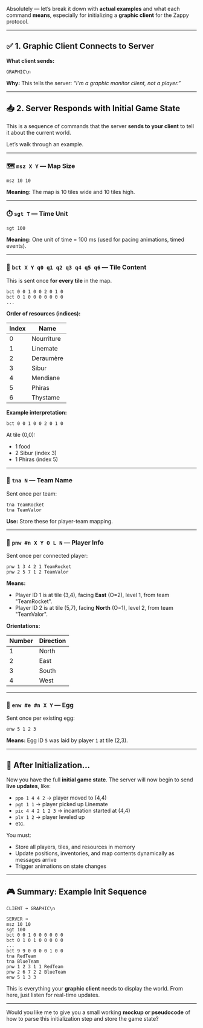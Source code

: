 Absolutely — let’s break it down with **actual examples** and what each command **means**, especially for initializing a **graphic client** for the Zappy protocol.

---

## ✅ 1. **Graphic Client Connects to Server**

**What client sends:**

```
GRAPHIC\n
```

**Why:** This tells the server: *“I'm a graphic monitor client, not a player.”*

---

## 📥 2. **Server Responds with Initial Game State**

This is a sequence of commands that the server **sends to your client** to tell it about the current world.

Let’s walk through an example.

---

### 🗺️ `msz X Y` — Map Size

```
msz 10 10
```

**Meaning:** The map is 10 tiles wide and 10 tiles high.

---

### ⏱️ `sgt T` — Time Unit

```
sgt 100
```

**Meaning:** One unit of time = 100 ms (used for pacing animations, timed events).

---

### 🧱 `bct X Y q0 q1 q2 q3 q4 q5 q6` — Tile Content

This is sent once **for every tile** in the map.

```
bct 0 0 1 0 0 2 0 1 0
bct 0 1 0 0 0 0 0 0 0
...
```

**Order of resources (indices):**

| Index | Name       |
| ----- | ---------- |
| 0     | Nourriture |
| 1     | Linemate   |
| 2     | Deraumère  |
| 3     | Sibur      |
| 4     | Mendiane   |
| 5     | Phiras     |
| 6     | Thystame   |

**Example interpretation:**

```
bct 0 0 1 0 0 2 0 1 0
```

At tile (0,0):

* 1 food
* 2 Sibur (index 3)
* 1 Phiras (index 5)

---

### 👥 `tna N` — Team Name

Sent once per team:

```
tna TeamRocket
tna TeamValor
```

**Use:** Store these for player-team mapping.

---

### 🧍 `pnw #n X Y O L N` — Player Info

Sent once per connected player:

```
pnw 1 3 4 2 1 TeamRocket
pnw 2 5 7 1 2 TeamValor
```

**Means:**

* Player ID 1 is at tile (3,4), facing **East** (O=2), level 1, from team "TeamRocket".
* Player ID 2 is at tile (5,7), facing **North** (O=1), level 2, from team "TeamValor".

**Orientations:**

| Number | Direction |
| ------ | --------- |
| 1      | North     |
| 2      | East      |
| 3      | South     |
| 4      | West      |

---

### 🥚 `enw #e #n X Y` — Egg

Sent once per existing egg:

```
enw 5 1 2 3
```

**Means:** Egg ID `5` was laid by player `1` at tile (2,3).

---

## 🧩 After Initialization...

Now you have the full **initial game state**. The server will now begin to send **live updates**, like:

* `ppo 1 4 4 2` → player moved to (4,4)
* `pgt 1 1` → player picked up Linemate
* `pic 4 4 2 1 2 3` → incantation started at (4,4)
* `plv 1 2` → player leveled up
* etc.

You must:

* Store all players, tiles, and resources in memory
* Update positions, inventories, and map contents dynamically as messages arrive
* Trigger animations on state changes

---

## 🎮 Summary: Example Init Sequence

```
CLIENT ➜ GRAPHIC\n

SERVER ➜
msz 10 10
sgt 100
bct 0 0 1 0 0 0 0 0 0
bct 0 1 0 1 0 0 0 0 0
...
bct 9 9 0 0 0 0 1 0 0
tna RedTeam
tna BlueTeam
pnw 1 2 3 1 1 RedTeam
pnw 2 6 7 2 2 BlueTeam
enw 5 1 3 3
```

This is everything your **graphic client** needs to display the world. From here, just listen for real-time updates.

---

Would you like me to give you a small working **mockup or pseudocode** of how to parse this initialization step and store the game state?
